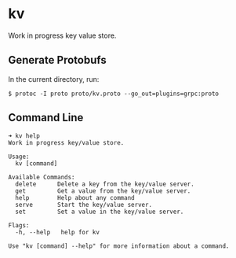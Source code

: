 # kv

Work in progress key value store.

## Generate Protobufs

In the current directory, run:

```
$ protoc -I proto proto/kv.proto --go_out=plugins=grpc:proto
```

## Command Line

```
➜ kv help
Work in progress key/value store.

Usage:
  kv [command]

Available Commands:
  delete      Delete a key from the key/value server.
  get         Get a value from the key/value server.
  help        Help about any command
  serve       Start the key/value server.
  set         Set a value in the key/value server.

Flags:
  -h, --help   help for kv

Use "kv [command] --help" for more information about a command.
```
